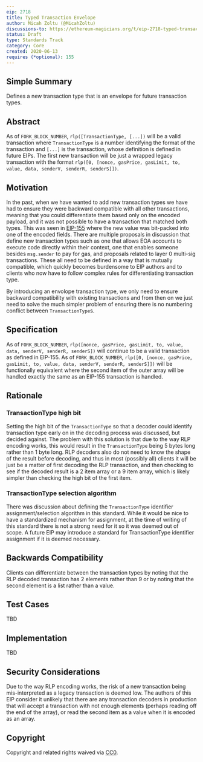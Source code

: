 ```yaml
---
eip: 2718
title: Typed Transaction Envelope
author: Micah Zoltu (@MicahZoltu)
discussions-to: https://ethereum-magicians.org/t/eip-2718-typed-transaction-envelope/4355
status: Draft
type: Standards Track
category: Core
created: 2020-06-13
requires (*optional): 155
---
```


## Simple Summary
Defines a new transaction type that is an envelope for future transaction types.

## Abstract
As of `FORK_BLOCK_NUMBER`, `rlp([TransactionType, [...])` will be a valid transaction where `TransactionType` is a number identifying the format of the transaction and `[...]` is the transaction, whose definition is defined in future EIPs.  The first new transaction will be just a wrapped legacy transaction with the format `rlp([0, [nonce, gasPrice, gasLimit, to, value, data, senderV, senderR, senderS]])`.

## Motivation
In the past, when we have wanted to add new transaction types we have had to ensure they were backward compatible with all other transactions, meaning that you could differentiate them based only on the encoded payload, and it was not possible to have a transaction that matched both types.  This was seen in [EIP-155](./eip-155.md) where the new value was bit-packed into one of the encoded fields.  There are multiple proposals in discussion that define new transaction types such as one that allows EOA accounts to execute code directly within their context, one that enables someone besides `msg.sender` to pay for gas, and proposals related to layer 0 multi-sig transactions.  These all need to be defined in a way that is mutually compatible, which quickly becomes burdensome to EIP authors and to clients who now have to follow complex rules for differentiating transaction type.

By introducing an envolope transaction type, we only need to ensure backward compatibility with existing transactions and from then on we just need to solve the much simpler problem of ensuring there is no numbering conflict between `TransactionType`s.

## Specification
As of `FORK_BLOCK_NUMBER`, `rlp([nonce, gasPrice, gasLimit, to, value, data, senderV, senderR, senderS])` will continue to be a valid transaction as defined in EIP-155.  As of `FORK_BLOCK_NUMBER`, `rlp([0, [nonce, gasPrice, gasLimit, to, value, data, senderV, senderR, senderS]])` will be functionally equivalent where the second item of the outer array will be handled exactly the same as an EIP-155 transaction is handled.

## Rationale
### TransactionType high bit
Setting the high bit of the `TransactionType` so that a decoder could identify transaction type early on in the decoding process was discussed, but decided against.  The problem with this solution is that due to the way RLP encoding works, this would result in the `TransactionType` being 5 bytes long rather than 1 byte long.  RLP decoders also do not need to know the shape of the result before decoding, and thus in most (possibly all) clients it will be just be a matter of first decoding the RLP transaction, and then checking to see if the decoded result is a 2 item array or a 9 item array, which is likely simpler than checking the high bit of the first item.
### TransactionType selection algorithm
There was discussion about defining the `TransactionType` identifier assignment/selection algorithm in this standard.  While it would be nice to have a standardized mechanism for assignment, at the time of writing of this standard there is not a strong need for it so it was deemed out of scope.  A future EIP may introduce a standard for TransactionType identifier assignment if it is deemed necessary.

## Backwards Compatibility
Clients can differentiate between the transaction types by noting that the RLP decoded transaction has 2 elements rather than 9 or by noting that the second element is a list rather than a value.

## Test Cases
TBD

## Implementation
TBD

## Security Considerations
Due to the way RLP encoding works, the risk of a new transaction being mis-interpreted as a legacy transaction is deemed low.  The authors of this EIP consider it unlikely that there are any transaction decoders in production that will accept a transaction with not enough elements (perhaps reading off the end of the array), or read the second item as a value when it is encoded as an array.

## Copyright
Copyright and related rights waived via [CC0](https://creativecommons.org/publicdomain/zero/1.0/).
